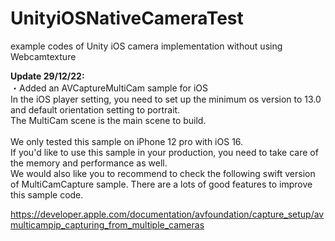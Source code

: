 # UnityiOSNativeCameraTest
example codes of Unity iOS camera implementation without using Webcamtexture
<br>

<b>Update 29/12/22:</b><br>
・Added an AVCaptureMultiCam sample for iOS<br>
In the iOS player setting, you need to set up the minimum os version to 13.0 and default orientation setting to portrait.<br>
The MultiCam scene is the main scene to build.<br>
<br>
We only tested this sample on iPhone 12 pro with iOS 16.<br>
If you'd like to use this sample in your production, you need to take care of the memory and performance as well.<br>
We would also like you to recommend to check the following swift version of MultiCamCapture sample. There are a lots of good features to improve this sample code.<br>

https://developer.apple.com/documentation/avfoundation/capture_setup/avmulticampip_capturing_from_multiple_cameras
